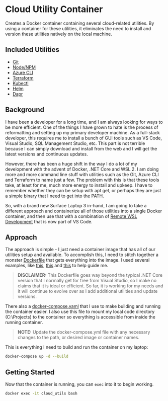 # Cloud Utility Container

Creates a Docker container containing several cloud-related utilities. By using a container for these utilities, it eliminates
the need to install and version these utilities natively on the local machine.

## Included Utilities

* [Git](https://git-scm.com/)
* [Node/NPM](https://node.js)
* [Azure CLI](https://docs.microsoft.com/en-us/cli/azure/?view=azure-cli-latest)
* [Terraform](https://www.terraform.io/)
* [Kubectl](https://kubernetes.io/docs/reference/kubectl/overview/)
* [Helm](https://helm.sh/)
* [Dapr](https://dapr.io/)

## Background

I have been a developer for a long time, and I am always looking for ways to be more efficient. One of the things I have grown
to hate is the process of reformatting and setting up my primary developer machine. As a full-stack developer, this requires me
to install a bunch of GUI tools such as VS Code, Visual Studio, SQL Management Studio, etc. This part is not terrible because
I can simply download and install from the web and I will get the latest versions and continuous updates.

However, there has been a huge shift in the way I do a lot of my development with the advent of Docker, .NET Core and WSL 2.
I am doing more and more command line stuff with utilities such as the Git, Azure CLI and Terraform to name just a few. The
problem with this is that these tools take, at least for me, much more energy to install and upkeep. I have to remember whether
they can be setup with apt get, or perhaps they are just a simple binary that I need to get into the PATH.

So, with a brand new Surface Laptop 3 in-hand, I am going to take a different approach and containerize all of those utilities
into a single Docker container, and then use that with a combination of [Remote WSL Development](https://code.visualstudio.com/docs/remote/wsl)
that is now part of VS Code.

## Approach

The approach is simple - I just need a container image that has all of our utilities setup and available. To accomplish this,
I need to stitch together a monster [Dockerfile](./Dockerfile) that gets everything into the image. I used several examples, like
[this](https://github.com/microsoft/vscode-dev-containers/blob/master/containers/azure-cli/.devcontainer/Dockerfile),
[this](https://github.com/microsoft/vscode-dev-containers/blob/master/containers/azure-terraform/.devcontainer/Dockerfile) and
[this](https://helm.sh/docs/intro/install/) to help guide me.

> **DISCLAIMER:** This Dockerfile goes way beyond the typical .NET Core version that I normally get for free from Visual Studio,
> so I make no claims that it is ideal or efficient. So far, it is working for my needs and it will continue to evolve over as
> I add additional utilities and update versions.

There also a [docker-compose.yaml](./docker-compose.yml) that I use to make building and running the container easier. I also
use this file to mount my local code directory (C:\Projects) to the container so everything is accessible from inside the
running container.

> **NOTE:** Update the docker-compose.yml file with any necessary changes to the path, or desired image or container names.

This is everything I need to build and run the container on my laptop:

```bash
docker-compose up -d --build
```

## Getting Started

Now that the container is running, you can `exec` into it to begin working.

```bash
docker exec -it cloud_utils bash
```
